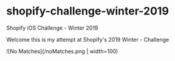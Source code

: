 # shopify-challenge-winter-2019
Shopify iOS Challenge - Winter 2019

Welcome this is my attempt at Shopify's 2019 Winter - Challenge


![No Matches](/noMatches.png | width=100)
